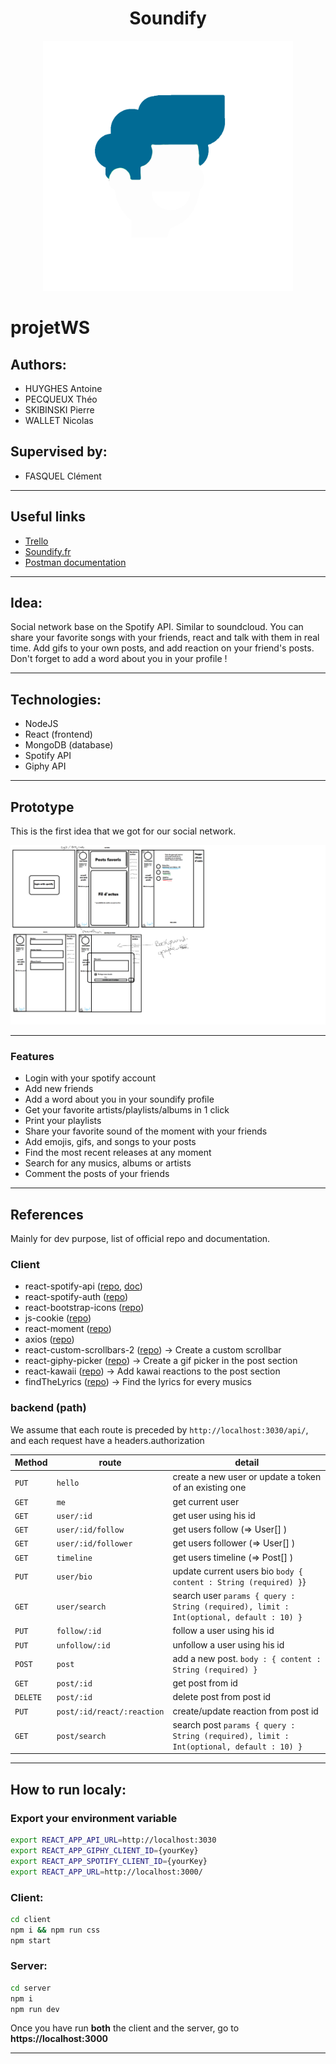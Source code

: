 <center>
<h1> Soundify </h1>
<img src="img/soundIfyDroite.png" width="400" height="400" />
</center>

# projetWS

## Authors:

-   HUYGHES Antoine
-   PECQUEUX Théo
-   SKIBINSKI Pierre
-   WALLET Nicolas

## Supervised by:

-   FASQUEL Clément

---

## Useful links

-   [Trello](https://trello.com/b/4eynBCyz)
-   [Soundify.fr](https://sound-ify.netlify.app/)
-   [Postman documentation](https://documenter.getpostman.com/view/15851172/TzY7fEih)

---

## Idea:

Social network base on the Spotify API. Similar to soundcloud.
You can share your favorite songs with your friends, react and talk with them in real time. Add gifs to your own posts, and add reaction on your friend's posts.
Don't forget to add a word about you in your profile !

---

## Technologies:

-   NodeJS
-   React (frontend)
-   MongoDB (database)
-   Spotify API
-   Giphy API

---

## Prototype

This is the first idea that we got for our social network.

![1st idea](img/prototype.png)

---

### Features

-   Login with your spotify account
-   Add new friends
-   Add a word about you in your soundify profile
-   Get your favorite artists/playlists/albums in 1 click
-   Print your playlists
-   Share your favorite sound of the moment with your friends
-   Add emojis, gifs, and songs to your posts
-   Find the most recent releases at any moment
-   Search for any musics, albums or artists
-   Comment the posts of your friends

---

## References

Mainly for dev purpose, list of official repo and documentation.

### Client

-   react-spotify-api ([repo](https://github.com/idanlo/react-spotify-api#readme), [doc](https://idanlo.github.io/react-spotify-api/))
-   react-spotify-auth ([repo](https://github.com/kevin51jiang/react-spotify-auth#readme))
-   react-bootstrap-icons ([repo](https://github.com/ismamz/react-bootstrap-icons#readme))
-   js-cookie ([repo](https://github.com/js-cookie/js-cookie#readme))
-   react-moment ([repo](https://github.com/headzoo/react-moment#readme))
-   axios ([repo](https://github.com/axios/axios#readme))
-   react-custom-scrollbars-2 ([repo](https://github.com/RobPethick/react-custom-scrollbars-2/tree/master/docs)) -> Create a custom scrollbar
-   react-giphy-picker ([repo](https://github.com/progresso-group/react-giphy-picker)) -> Create a gif picker in the post section
-   react-kawaii ([repo](https://github.com/miukimiu/react-kawaii)) -> Add kawai reactions to the post section
-    findTheLyrics ([repo](https://github.com/normanlol/findthelyrics#readme)) -> Find the lyrics for every musics

### backend (path)

We assume that each route is preceded by `http://localhost:3030/api/`, and each request have a headers.authorization

| Method   | route                      | detail                                                                                  |
| -------- | -------------------------- | --------------------------------------------------------------------------------------- |
| `PUT`    | `hello`                    | create a new user or update a token of an existing one                                  |
| `GET`    | `me`                       | get current user                                                                        |
| `GET`    | `user/:id`                 | get user using his id                                                                   |
| `GET`    | `user/:id/follow`          | get users follow (=> User[] )                                                           |
| `GET`    | `user/:id/follower`        | get users follower (=> User[] )                                                         |
| `GET`    | `timeline`                 | get users timeline (=> Post[] )                                                         |
| `PUT`    | `user/bio`                 | update current users bio `body { content : String (required) }`}                        |
| `GET`    | `user/search`              | search user `params { query : String (required), limit : Int(optional, default : 10) }` |
| `PUT`    | `follow/:id`               | follow a user using his id                                                              |
| `PUT`    | `unfollow/:id`             | unfollow a user using his id                                                            |
| `POST`   | `post`                     | add a new post. `body : { content : String (required) } `                               |
| `GET`    | `post/:id`                 | get post from id                                                                        |
| `DELETE` | `post/:id`                 | delete post from post id                                                                |
| `PUT`    | `post/:id/react/:reaction` | create/update reaction from post id                                                     |
| `GET`    | `post/search`              | search post `params { query : String (required), limit : Int(optional, default : 10) }` |

---

## How to run localy:
### Export your environment variable 
```sh
export REACT_APP_API_URL=http://localhost:3030
export REACT_APP_GIPHY_CLIENT_ID={yourKey}
export REACT_APP_SPOTIFY_CLIENT_ID={yourKey}
export REACT_APP_URL=http://localhost:3000/
````

### Client:
```sh
cd client
npm i && npm run css
npm start
```

### Server:

```sh
cd server
npm i
npm run dev
```

Once you have run **both** the client and the server, go to **https://localhost:3000**

---
